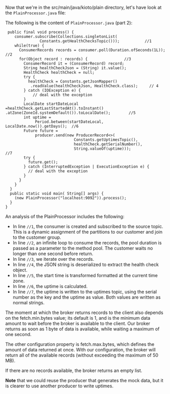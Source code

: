 
Now that we're in the src/main/java/kioto/plain directory, let's have  look at the `PlainProcessor.java` file:

The following is the content of `PlainProcessor.java` (part 2):

```
 public final void process() {
    consumer.subscribe(Collections.singletonList(
               Constants.getHealthChecksTopic()));           //1
    while(true) {
      ConsumerRecords records = consumer.poll(Duration.ofSeconds(1L)); //2
      for(Object record : records) {                //3
        ConsumerRecord it = (ConsumerRecord) record;
        String healthCheckJson = (String) it.value();
        HealthCheck healthCheck = null;
        try {
          healthCheck = Constants.getJsonMapper()
           .readValue(healthCheckJson, HealthCheck.class);     // 4
        } catch (IOException e) {
            // deal with the exception
        }
        LocalDate startDateLocal =healthCheck.getLastStartedAt().toInstant()                   .atZone(ZoneId.systemDefault()).toLocalDate();        //5
        int uptime =
             Period.between(startDateLocal, LocalDate.now()).getDays();  //6
        Future future =
             producer.send(new ProducerRecord<>(
                              Constants.getUptimesTopic(),
                              healthCheck.getSerialNumber(),
                              String.valueOf(uptime)));                  //7
        try {
          future.get();
        } catch (InterruptedException | ExecutionException e) {
          // deal with the exception
        }
      }
    }
  }
  public static void main( String[] args) {
    (new PlainProcessor("localhost:9092")).process();
  }
}
````

An analysis of the PlainProcessor includes the following:

- In line `//1`, the consumer is created and subscribed to the source topic. This is a dynamic assignment of the partitions to our customer and join to the customer group. 
- In line `//2`, an infinite loop to consume the records, the pool duration is passed as a parameter to the method pool. The customer waits no longer than one second before return.
- In line `//3`, we iterate over the records.
- In line `//4`, the JSON string is deserialized to extract the health check object.
- In line `//5`, the start time is transformed formatted at the current time zone.
- In line `//6`, the uptime is calculated.
- In line `//7`, the uptime is written to the uptimes topic, using the serial number as the key and the uptime as value. Both values are written as normal strings.

The moment at which the broker returns records to the client also depends on the fetch.min.bytes value; its default is 1, and is the minimum data amount to wait before the broker is available to the client. Our broker returns as soon as 1 byte of data is available, while waiting a maximum of one second.

The other configuration property is fetch.max.bytes, which defines the amount of data returned at once. With our configuration, the broker will return all of the available records (without exceeding the maximum of 50 MB).

If there are no records available, the broker returns an empty list.

**Note** that we could reuse the producer that generates the mock data, but it is clearer to use another producer to write uptimes.

